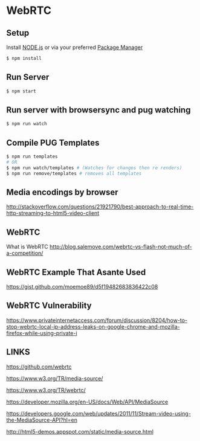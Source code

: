 # WebRTC

## Setup

Install [NODE.js](https://nodejs.org/en/download/) or via your preferred [Package Manager](https://nodejs.org/en/download/package-manager/)

```bash
$ npm install
```

## Run Server
```bash
$ npm start
```
## Run server with browsersync and pug watching
```bash
$ npm run watch
```


## Compile PUG Templates
```bash
$ npm run templates
# OR
$ npm run watch/templates # (Watches for changes then re renders)
$ npm run remove/templates # removes all templates
```

## Media encodings by browser
http://stackoverflow.com/questions/21921790/best-approach-to-real-time-http-streaming-to-html5-video-client

## WebRTC
What is WebRTC
http://blog.salemove.com/webrtc-vs-flash-not-much-of-a-competition/

## WebRTC Example That Asante Used
https://gist.github.com/moemoe89/d5f19482683836422c08

## WebRTC Vulnerability
https://www.privateinternetaccess.com/forum/discussion/8204/how-to-stop-webrtc-local-ip-address-leaks-on-google-chrome-and-mozilla-firefox-while-using-private-i

## LINKS
https://github.com/webrtc

https://www.w3.org/TR/media-source/

https://www.w3.org/TR/webrtc/

https://developer.mozilla.org/en-US/docs/Web/API/MediaSource

https://developers.google.com/web/updates/2011/11/Stream-video-using-the-MediaSource-API?hl=en

http://html5-demos.appspot.com/static/media-source.html
